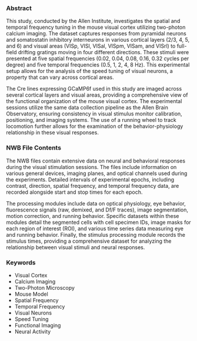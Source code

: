 ### Abstract

This study, conducted by the Allen Institute, investigates the spatial and temporal frequency tuning in the mouse visual cortex utilizing two-photon calcium imaging. The dataset captures responses from pyramidal neurons and somatostatin inhibitory interneurons in various cortical layers (2/3, 4, 5, and 6) and visual areas (VISp, VISl, VISal, VISpm, VISam, and VISrl) to full-field drifting gratings moving in four different directions. These stimuli were presented at five spatial frequencies (0.02, 0.04, 0.08, 0.16, 0.32 cycles per degree) and five temporal frequencies (0.5, 1, 2, 4, 8 Hz). This experimental setup allows for the analysis of the speed tuning of visual neurons, a property that can vary across cortical areas.

The Cre lines expressing GCaMP6f used in this study are imaged across several cortical layers and visual areas, providing a comprehensive view of the functional organization of the mouse visual cortex. The experimental sessions utilize the same data collection pipeline as the Allen Brain Observatory, ensuring consistency in visual stimulus monitor calibration, positioning, and imaging systems. The use of a running wheel to track locomotion further allows for the examination of the behavior-physiology relationship in these visual responses.

### NWB File Contents

The NWB files contain extensive data on neural and behavioral responses during the visual stimulation sessions. The files include information on various general devices, imaging planes, and optical channels used during the experiments. Detailed intervals of experimental epochs, including contrast, direction, spatial frequency, and temporal frequency data, are recorded alongside start and stop times for each epoch.

The processing modules include data on optical physiology, eye behavior, fluorescence signals (raw, demixed, and Df/F traces), image segmentation, motion correction, and running behavior. Specific datasets within these modules detail the segmented cells with cell specimen IDs, image masks for each region of interest (ROI), and various time series data measuring eye and running behavior. Finally, the stimulus processing module records the stimulus times, providing a comprehensive dataset for analyzing the relationship between visual stimuli and neural responses.

### Keywords

- Visual Cortex
- Calcium Imaging
- Two-Photon Microscopy
- Mouse Model
- Spatial Frequency
- Temporal Frequency
- Visual Neurons
- Speed Tuning
- Functional Imaging
- Neural Activity